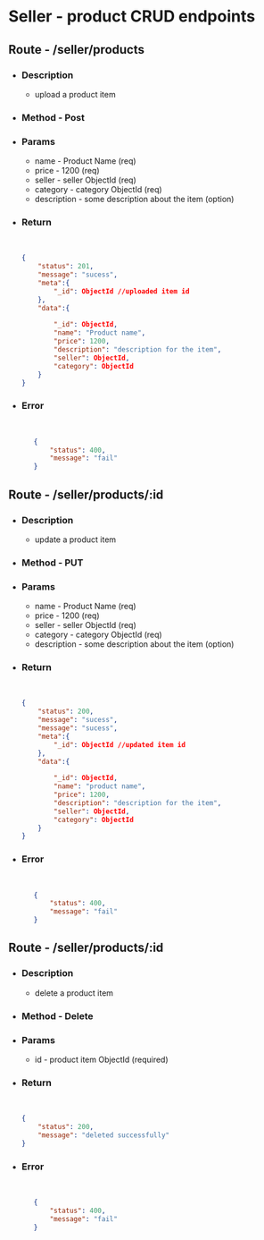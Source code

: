 # Seller - product CRUD endpoints

## Route - /seller/products
+ ### Description
  - upload a product item
+ ### Method - Post
+ ### Params
  -  name - Product Name (req)
  -  price - 1200 (req)
  -  seller - seller ObjectId (req)
  -  category - category ObjectId (req)
  -  description - some description about the item (option)

+ ### Return
    <br/>

    ``` json
    {
        "status": 201,
        "message": "sucess",
        "meta":{
            "_id": ObjectId //uploaded item id
        },
        "data":{
            
            "_id": ObjectId,
            "name": "Product name", 
            "price": 1200,
            "description": "description for the item",
            "seller": ObjectId,
            "category": ObjectId
        }
    }
    ```
+ ### Error
    <br/>
     
     ```json
        {
            "status": 400,
            "message": "fail"
        }
     ```


## Route - /seller/products/:id
+ ### Description
  - update a product item
+ ### Method - PUT
+ ### Params
  -  name - Product Name (req)
  -  price - 1200 (req)
  -  seller - seller ObjectId (req)
  -  category - category ObjectId (req)
  -  description - some description about the item (option)

+ ### Return
    <br/>

    ``` json
    {
        "status": 200,
        "message": "sucess",
        "message": "sucess",
        "meta":{
            "_id": ObjectId //updated item id
        },
        "data":{
            
            "_id": ObjectId,
            "name": "product name", 
            "price": 1200,
            "description": "description for the item",
            "seller": ObjectId,
            "category": ObjectId
        }
    }
    ```

+ ### Error
    <br/>
     
     ```json
        {
            "status": 400,
            "message": "fail"
        }
    ```
## Route - /seller/products/:id
+ ### Description
  - delete a  product item
+ ### Method - Delete
+ ### Params
  -  id - product item ObjectId (required)

+ ### Return
    <br/>

    ``` json
    {
        "status": 200,
        "message": "deleted successfully"
    }
    ```
+ ### Error
    <br/>
     
     ```json
        {
            "status": 400,
            "message": "fail"
        }
    ```



